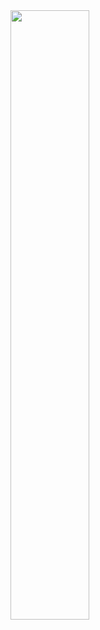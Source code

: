 <a>
  <img src="https://github.com/stan-alam/science/blob/develop/mathematics/lit/Morris_Kline/MathandPhysWrld/images/20220322_152016.jpg" width="50%" height="50%">
</a>